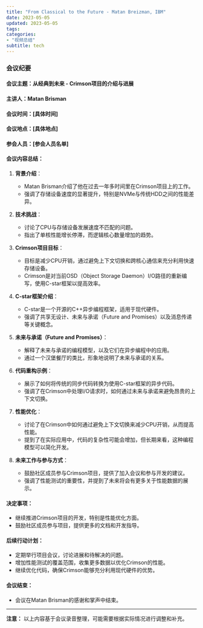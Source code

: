 ```yaml
---
title: "From Classical to the Future - Matan Breizman, IBM"
date: 2023-05-05
updated: 2023-05-05
tags:
categories:
- "视频总结"
subtitle: tech
---
```



### 会议纪要

#### 会议主题：从经典到未来 - Crimson项目的介绍与进展

#### 主讲人：Matan Brisman

#### 会议时间：[具体时间]

#### 会议地点：[具体地点]

#### 参会人员：[参会人员名单]

#### 会议内容总结：

1. **背景介绍**：
   - Matan Brisman介绍了他在过去一年多时间里在Crimson项目上的工作。
   - 强调了存储设备速度的显著提升，特别是NVMe与传统HDD之间的性能差异。

2. **技术挑战**：
   - 讨论了CPU与存储设备发展速度不匹配的问题。
   - 指出了单核性能增长停滞，而逻辑核心数量增加的趋势。

3. **Crimson项目目标**：
   - 目标是减少CPU开销，通过避免上下文切换和跨核心通信来充分利用快速存储设备。
   - Crimson是对当前OSD（Object Storage Daemon）I/O路径的重新编写，使用C-star框架以提高效率。

4. **C-star框架介绍**：
   - C-star是一个开源的C++异步编程框架，适用于现代硬件。
   - 强调了共享无设计、未来与承诺（Future and Promises）以及消息传递等关键概念。

5. **未来与承诺（Future and Promises）**：
   - 解释了未来与承诺的编程模型，以及它们在异步编程中的应用。
   - 通过一个汉堡餐厅的类比，形象地说明了未来与承诺的关系。

6. **代码重构示例**：
   - 展示了如何将传统的同步代码转换为使用C-star框架的异步代码。
   - 强调了在Crimson中处理I/O请求时，如何通过未来与承诺来避免昂贵的上下文切换。

7. **性能优化**：
   - 讨论了在Crimson中如何通过避免上下文切换来减少CPU开销，从而提高性能。
   - 提到了在实际应用中，代码的复杂性可能会增加，但长期来看，这种编程模型可以简化开发。

8. **未来工作与参与方式**：
   - 鼓励社区成员参与Crimson项目，提供了加入会议和参与开发的建议。
   - 强调了性能测试的重要性，并提到了未来将会有更多关于性能数据的展示。

#### 决定事项：
- 继续推进Crimson项目的开发，特别是性能优化方面。
- 鼓励社区成员参与项目，提供更多的文档和开发指导。

#### 后续行动计划：
- 定期举行项目会议，讨论进展和待解决的问题。
- 增加性能测试的覆盖范围，收集更多数据以优化Crimson的性能。
- 继续优化代码，确保Crimson能够充分利用现代硬件的优势。

#### 会议结束：
- 会议在Matan Brisman的感谢和掌声中结束。

---

**注意：** 以上内容基于会议录音整理，可能需要根据实际情况进行调整和补充。
